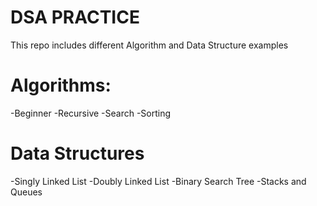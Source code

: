 # DSA PRACTICE
This repo includes different Algorithm and Data Structure examples

# Algorithms:
-Beginner
-Recursive
-Search
-Sorting

# Data Structures
-Singly Linked List
-Doubly Linked List
-Binary Search Tree
-Stacks and Queues
